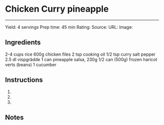 # Chicken Curry pineapple
---
Yield: 4 servings
Prep time: 45 min
Rating:
Source:
URL:
Image: 

## Ingredients
2-4 cups rice
600g chicken files
2 tsp cooking oil
1/2 tsp curry
salt
pepper
2.5 dl vispgrädde
1 can pineapple salsa, 230g
1/2 can (500g) frozen haricot verts (beans) 
1 cucumber


## Instructions
1. 
2. 
3. 

## Notes

